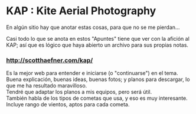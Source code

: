 # KAP : Kite Aerial Photography

En algún sitio hay que anotar estas cosas, para que no se me pierdan...

Casi todo lo que se anota en estos "Apuntes" tiene que ver con la afición al KAP; así que es lógico que haya abierto un archivo para sus propias notas.  

### http://scotthaefner.com/kap/ 
Es la mejor web para entender e iniciarse (o "continuarse") en el tema.  
Buena explicación, buenas ideas, buenas fotos; y planos para descargar, lo que me ha resultado maravilloso.  
Tendré que adaptar los planos a mis equipos, pero será útil.  
También habla de los tipos de cometas que usa, y eso es muy interesante. Incluye rango de vientos, aptos para cada cometa.  

